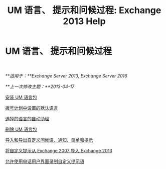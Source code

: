 ﻿---
title: 'UM 语言、 提示和问候过程: Exchange 2013 Help'
TOCTitle: UM 语言、 提示和问候过程
ms:assetid: 935bcf76-f27d-406e-962b-3adb014cf76e
ms:mtpsurl: https://technet.microsoft.com/zh-cn/library/JJ863293(v=EXCHG.150)
ms:contentKeyID: 50556638
ms.date: 05/21/2018
mtps_version: v=EXCHG.150
ms.translationtype: MT
---

# UM 语言、 提示和问候过程

 

_**适用于：**Exchange Server 2013, Exchange Server 2016_

_**上一次修改主题：**2013-04-17_

[安装 UM 语言包](install-a-um-language-pack-exchange-2013-help.md)

[拨号计划中设置的默认语言](set-the-default-language-on-a-dial-plan-exchange-2013-help.md)

[选择的语言的自动助理](select-the-language-for-an-auto-attendant-exchange-2013-help.md)

[删除 UM 语言包](remove-a-um-language-pack-exchange-2013-help.md)

[导入和导出自定义问候语、通知、菜单和提示](import-and-export-custom-greetings-announcements-menus-and-prompts-exchange-2013-help.md)

[将自定义提示从 Exchange 2007 导入 Exchange 2013](import-custom-prompts-from-exchange-2007-to-exchange-2013-exchange-2013-help.md)

[允许使用电话用户界面录制自定义提示语](enable-custom-prompt-recording-using-the-telephone-user-interface-exchange-2013-help.md)

